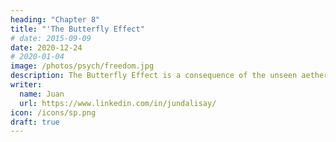 ```yaml
---
heading: "Chapter 8"
title: "'The Butterfly Effect"
# date: 2015-09-09
date: 2020-12-24
# 2020-01-04
image: /photos/psych/freedom.jpg
description: The Butterfly Effect is a consequence of the unseen aethereal patterns crossing over onto the physical domain  
writer:
  name: Juan
  url: https://www.linkedin.com/in/jundalisay/
icon: /icons/sp.png
draft: true
---
```


